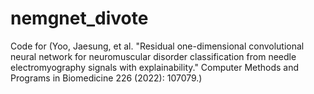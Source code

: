 # nemgnet_divote
Code for (Yoo, Jaesung, et al. "Residual one-dimensional convolutional neural network for neuromuscular disorder classification from needle electromyography signals with explainability." Computer Methods and Programs in Biomedicine 226 (2022): 107079.)
